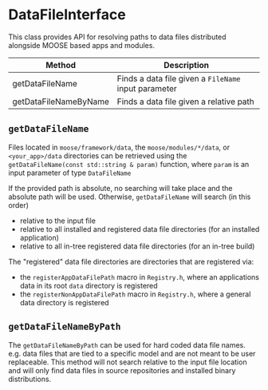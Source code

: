 # DataFileInterface

This class provides API for resolving paths to data files distributed alongside
MOOSE based apps and modules.

| Method | Description |
| - | - |
getDataFileName | Finds a data file given a `FileName` input parameter
getDataFileNameByName | Finds a data file given a relative path

## `getDataFileName`

Files located in `moose/framework/data`, the `moose/modules/*/data`, or
`<your_app>/data` directories can be retrieved using the `getDataFileName(const
std::string & param)` function, where `param` is an input parameter of type
`DataFileName`

If the provided path is absolute, no searching will take place and the absolute
path will be used. Otherwise, `getDataFileName` will search (in this order)

- relative to the input file
- relative to all installed and registered data file directories (for an installed application)
- relative to all in-tree registered data file directories (for an in-tree build)

The "registered" data file directories are directories that are registered via:

- the `registerAppDataFilePath` macro in `Registry.h`, where an applications data in its root `data` directory is registered
- the `registerNonAppDataFilePath` macro in `Registry.h`, where a general data directory is registered

## `getDataFileNameByPath`

The `getDataFileNameByPath` can be used for hard coded data file names. e.g.
data files that are tied to a specific model and are not meant to be user
replaceable. This method will not search relative to the input file location and
will only find data files in source repositories and installed binary
distributions.
